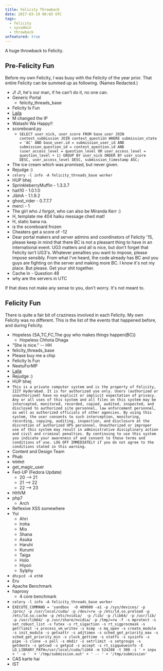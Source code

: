 ```yaml
---
title: Felicity Throwback
date: 2017-03-19 06:03 UTC
tags: 
  - felicity
  - sysadmin
  - throwback
unfeatured: true
---
```


A huge throwback to Felicity. 

Pre-Felicity Fun
--------------------

Before my own Felicity, I was busy with the Felicity of the year prior. 
That entire Felicity can be summed up as following. (Names Redacted.)

* J! J!, he's our man, if he can't do it, no one can.
* Generic Portal
    * felicity_threads_base
* Felicity Is Fun
* [Laila](https://youtu.be/E-7qm4WeH9Q)
* M changed the IP
* Watashi Wa Happy!!
* scoreboard.py
    * ```SELECT user_nick, user_score FROM base_user JOIN contest_submission JOIN contest_question WHERE submission_state = 'AC' AND base_user.id = submission_user_id AND submission_question_id = contest_question.id AND (user_access_level = question_level OR user_access_level = question_level + 1) GROUP BY user_nick ORDER BY user_score DESC, user_access_level DESC, submission_timestamp ASC;```
* The ice cream which was promised, but never given.
* Rejudge :)
* ```celery -l info -A felicity_threads_base worker```
* HUP bhej
* SprinkleberryMuffin - 1.3.3.7
* hait10 - 1.0.1.0
* JibhA - 1.1.9.2
* ghost_rider - 0.7.7.7
* merci - 1
* The girl who J forgot, who can also be Miranda Kerr :)
* H, template me 404 haiku message ched mat!
* H, static bana na.
* is the scoreboard frozen
* Cheaters get a score of -12
* Dear portal makers and server admins and coordinators of Felicity '15, please keep in mind that there BC is not a pleasant thing to have in an international event. UG3 matters and all is nice, but don't forget that Felicity isn't UG3's. Whatever penalties you want to impose, please impose sensibly. From what I've heard, the code already has BC and you guys are fighting on the server and making more BC. I know it's not my place. But please. Get your shit together.
* Cache In - Question 48
* why are the servers in UTC

If that does not make any sense to you, don't worry. It's not meant to. 

Felicity Fun
------------

There is quite a fair bit of craziness involved in each Felicity. My own 
Felicity was no different. This is the list of the events that happened
before, and during Felicity.

* Hopeless {SA,TC,FC,The guy who makes things happen(BC)}
    * Hopeless Chhota Dhaga
* "She is nice." -- HH
* felicity_threads_base
* Please buy me a chip
* Felicity Is Fun
* NeetuForMP<!-- NeetuForFC-->
* [Laila](https://youtu.be/E-7qm4WeH9Q)
* Rejudge :)
* HUP bhej
* ```This is a private computer system and is the property of Felicity, IIIT Hyderabad. It is for authorized use only. Users (authorized or unauthorized) have no explicit or implicit expectation of privacy. Any or all uses of this system and all files on this system may be intercepted, monitored, recorded, copied, audited, inspected, and disclosed to authorized site personnel, law enforcement personnel, as well as authorized officials of other agencies. By using this system, the user consents to such interception, monitoring, recording, copying, auditing, inspection, and disclosure at the discretion of authorized UPS personnel. Unauthorized or improper use of this system may result in administrative disciplinary action and civil and criminal penalties. By continuing to use this system you indicate your awareness of and consent to these terms and conditions of use. LOG OFF IMMEDIATELY if you do not agree to the conditions stated in this warning.```
* Content and Design Team
* Phab
* ```फेलिसिटी```
* get_magic_user
* Fed-UP (Fedora Update)
    * 20 --> 21
    * 21 --> 22
    * 22 --> 23
* HHVM
* php7
    * Arch
* Reflexive XSS somewhere
* Yui
    * Ahri
    * Iroha
    * Mio
    * Shana
    * Asuka
    * Haruhi
    * Kurumi
    * Taiga
    * Holo
    * Hiyori
    * Sylphy
* ```dhcpcd -4 eth0```
* Eru
* Apache Benchmark
* haproxy
    * 4 core benchmark
* ```celery -l info -A felicity_threads_base worker```
* ```EXECUTE_COMMAND = 'sandbox  -O 409600 -a1 -p /sys/devices/ -p /proc/ -p /usr/local/cuda/ -p /dev/=rw -p /etc/ld.so.preload -p /etc/ld.so.cache -p /etc/nvidia/  -p /lib/ -p /lib64/ -p /usr/lib/ -p /usr/lib64/ -p /usr/share/nvidia/ -p /tmp/=rw -f -s mprotect -s set_robust_list -s futex -s rt_sigaction -s rt_sigprocmask -s getrlimit -s process_vm_writev -s kcmp -s mq_open -s create_module -s init_module -s getxattr -s adjtimex -s sched_get_priority_max -s sched_get_priority_min -s clock_gettime -s statfs -s sysinfo -s pipe -s clone -s poll -s mkdir -s setrlimit -s setgroups -s getdents -s getcwd -s getpid -s accept -s rt_sigqueueinfo -E LD_LIBRARY_PATH=/usr/local/cuda/lib64 -m 524288 -t 300 -i ' + inpu + ' -o '  + '/tmp/submission.out' + ' -- ' + '/tmp/submission'```
* CAS karte hai
* IST

